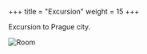 +++
title = "Excursion"
weight = 15
+++

<!-- ## Concert -->

Excursion to Prague city.

![Room](/images/prague.webp "Praha")

<!-- more -->